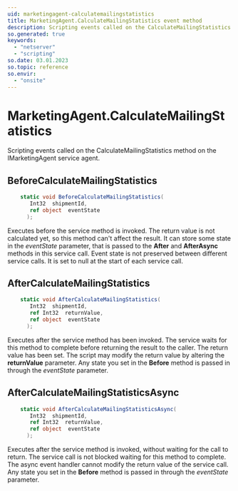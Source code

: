 ```yaml
---
uid: marketingagent-calculatemailingstatistics
title: MarketingAgent.CalculateMailingStatistics event method
description: Scripting events called on the CalculateMailingStatistics method on the MarketingAgent service agent.
so.generated: true
keywords:
  - "netserver"
  - "scripting"
so.date: 03.01.2023
so.topic: reference
so.envir:
  - "onsite"
---
```

# MarketingAgent.CalculateMailingStatistics

Scripting events called on the <see cref='M:SuperOffice.CRM.Services.IMarketingAgent.CalculateMailingStatistics'>CalculateMailingStatistics</see> method on the <see cref='IMarketingAgent'>IMarketingAgent</see>  service agent.

## BeforeCalculateMailingStatistics
```cs
    static void BeforeCalculateMailingStatistics(
       Int32  shipmentId,
       ref object  eventState
      );
```
Executes before the service method is invoked.
The return value is not calculated yet, so this method can't affect the result.
It can store some state in the *eventState* parameter, that is passed to the **After** and **AfterAsync** methods in this service call.
Event state is not preserved between different service calls. It is set to null at the start of each service call.
## AfterCalculateMailingStatistics
```cs
    static void AfterCalculateMailingStatistics(
       Int32  shipmentId,
       ref Int32  returnValue,
       ref object  eventState
      );
```
Executes after the service method has been invoked. The service waits for this method to complete before returning the result to the caller.
The return value has been set. The script may modify the return value by altering the **returnValue** parameter.
Any state you set in the **Before** method is passed in through the *eventState* parameter.
## AfterCalculateMailingStatisticsAsync
```cs
    static void AfterCalculateMailingStatisticsAsync(
       Int32  shipmentId,
       ref Int32  returnValue,
       ref object  eventState
      );
```
Executes after the service method is invoked, without waiting for the call to return.
The service call is not blocked waiting for this method to complete.
The async event handler cannot modify the return value of the service call.
Any state you set in the **Before** method is passed in through the *eventState* parameter.

